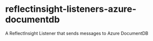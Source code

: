 # reflectinsight-listeners-azure-documentdb
A ReflectInsight Listener that sends messages to Azure DocumentDB
